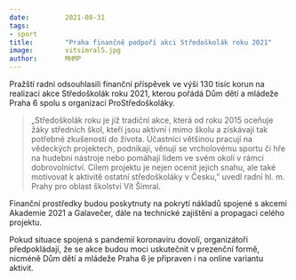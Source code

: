 ```yaml
---
date:         2021-08-31
tags:         
- sport
title:        "Praha finančně podpoří akci Středoškolák roku 2021"
image: 	      vitsimral5.jpg
author:       MHMP
---
```


Pražští radní odsouhlasili finanční příspěvek ve výši 130 tisíc korun na realizaci akce Středoškolák roku 2021, kterou pořádá Dům dětí a mládeže Praha 6 spolu s organizací ProStředoškoláky.

> „Středoškolák roku je již tradiční akce, která od roku 2015 oceňuje žáky středních škol, kteří jsou aktivní i mimo školu a získávají tak potřebné zkušenosti do života. Účastníci většinou pracují na vědeckých projektech, podnikají, věnují se vrcholovému sportu či hře na hudební nástroje nebo pomáhají lidem ve svém okolí v rámci dobrovolnictví. Cílem projektu je nejen ocenit jejich snahu, ale také motivovat k aktivitě ostatní středoškoláky v Česku,” uvedl radní hl. m. Prahy pro oblast školství Vít Šimral.

Finanční prostředky budou poskytnuty na pokrytí nákladů spojené s akcemi Akademie 2021 a Galavečer, dále na technické zajištění a propagaci celého projektu.

Pokud situace spojená s pandemií koronaviru dovolí, organizátoři předpokládají, že se akce budou moci uskutečnit v prezenční formě, nicméně Dům dětí a mládeže Praha 6 je připraven i na online variantu aktivit.
